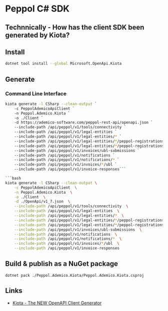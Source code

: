 # Peppol C# SDK

## Technnically - How has the client SDK been generated by Kiota?

## Install

```bash
dotnet tool install --global Microsoft.OpenApi.Kiota
```

## Generate

### Command Line Interface

```bash
kiota generate -l CSharp --clean-output `
    -c PeppolAdemicoApiClient `
    -n Peppol.Ademico.Kiota `
    -o ./Client `
    -d https://ademico-software.com/peppol-rest-api/openapi.json `
    --include-path /api/peppol/v1/tools/connectivity `
    --include-path /api/peppol/v1/legal-entities `
    --include-path /api/peppol/v1/legal-entities/* `
    --include-path /api/peppol/v1/legal-entities/*/peppol-registrations `
    --include-path /api/peppol/v1/legal-entities/*/peppol-registrations/* `
    --include-path /api/peppol/v1/invoices/ubl-submissions `
    --include-path /api/peppol/v1/notifications `
    --include-path /api/peppol/v1/notifications/* `
    --include-path /api/peppol/v1/invoices/*/ubl `
    --include-path /api/peppol/v1/invoice-responses```

```bash
kiota generate -l CSharp --clean-output \
    -c PeppolAdemicoApiClient  \
    -n Peppol.Ademico.Kiota  \
    -o ./Client  \
    -d ./OpenApi/v1_7.json  \
    --include-path /api/peppol/v1/tools/connectivity  \
    --include-path /api/peppol/v1/legal-entities  \
    --include-path /api/peppol/v1/legal-entities/*  \
    --include-path /api/peppol/v1/legal-entities/*/peppol-registrations  \
    --include-path /api/peppol/v1/legal-entities/*/peppol-registrations/*  \
    --include-path /api/peppol/v1/invoices/ubl-submissions  \
    --include-path /api/peppol/v1/notifications  \
    --include-path /api/peppol/v1/notifications/*  \
    --include-path /api/peppol/v1/invoices/*/ubl  \
    --include-path /api/peppol/v1/invoice-responses
```

## Build & publish as a NuGet package

```
dotnet pack ./Peppol.Ademico.Kiota/Peppol.Ademico.Kiota.csproj 
```

## Links

- [Kiota - The NEW OpenAPI Client Generator](https://www.youtube.com/watch?v=nk9BUPKgN_k&ab_channel=GuiFerreira)


